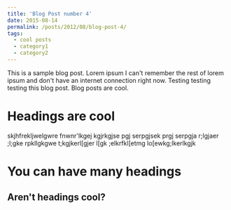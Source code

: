 ```yaml
---
title: 'Blog Post number 4'
date: 2015-08-14
permalink: /posts/2012/08/blog-post-4/
tags:
  - cool posts
  - category1
  - category2
---
```


This is a sample blog post. Lorem ipsum I can't remember the rest of lorem ipsum and don't have an internet connection right now. Testing testing testing this blog post. Blog posts are cool.

Headings are cool
======

skjhfrekljwelgwre
fnwnr'lkgej
kgjrkgjse
pgj
serpgjsek
prgj
serpgja
r;lgjaer
;l;gke
rpkllgkgwe
t;kgjkerl[gjer
l[gk
;elkrfkl[etmg
lo[ewkg;lkerlkgjk

You can have many headings
======

Aren't headings cool?
------
